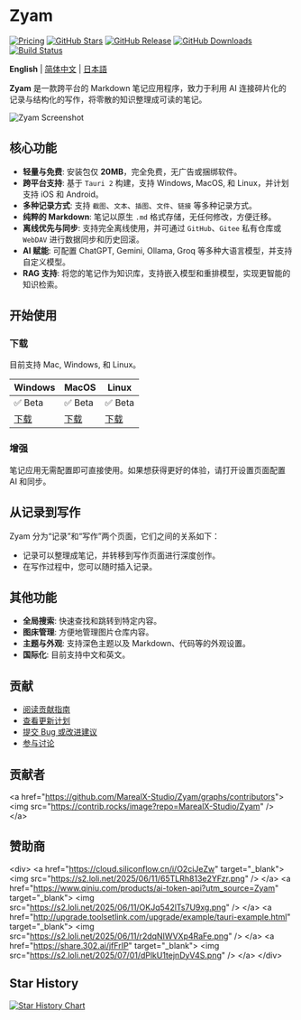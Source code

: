 # Zyam

[![Pricing](https://img.shields.io/badge/pricing-free-blue?logo=free&labelColor=528bff&color=155EEF)](https://zyam.top)
[![GitHub Stars](https://img.shields.io/github/stars/MarealX-Studio/Zyam?style=social)](https://github.com/MarealX-Studio/Zyam/stargazers)
[![GitHub Release](https://img.shields.io/github/v/release/MarealX-Studio/Zyam)](https://github.com/MarealX-Studio/Zyam/releases/latest)
[![GitHub Downloads](https://img.shields.io/github/downloads/MarealX-Studio/Zyam/total)](https://github.com/MarealX-Studio/Zyam/releases)
[![Build Status](https://github.com/MarealX-Studio/Zyam/actions/workflows/release.yml/badge.svg?branch=release)](https://github.com/MarealX-Studio/Zyam/actions/workflows/release.yml)

**English** | [简体中文](.github/README.zh.md) | [日本語](.github/README.ja.md)

**Zyam** 是一款跨平台的 Markdown 笔记应用程序，致力于利用 AI 连接碎片化的记录与结构化的写作，将零散的知识整理成可读的笔记。

![Zyam Screenshot](https://s2.loli.net/2025/06/13/UbVGPrhFl3etnQz.png)

## 核心功能

-   **轻量与免费**: 安装包仅 **20MB**，完全免费，无广告或捆绑软件。
-   **跨平台支持**: 基于 `Tauri 2` 构建，支持 Windows, MacOS, 和 Linux，并计划支持 iOS 和 Android。
-   **多种记录方式**: 支持 `截图`、`文本`、`插图`、`文件`、`链接` 等多种记录方式。
-   **纯粹的 Markdown**: 笔记以原生 `.md` 格式存储，无任何修改，方便迁移。
-   **离线优先与同步**: 支持完全离线使用，并可通过 `GitHub`、`Gitee` 私有仓库或 `WebDAV` 进行数据同步和历史回滚。
-   **AI 赋能**: 可配置 ChatGPT, Gemini, Ollama, Groq 等多种大语言模型，并支持自定义模型。
-   **RAG 支持**: 将您的笔记作为知识库，支持嵌入模型和重排模型，实现更智能的知识检索。

## 开始使用

### 下载

目前支持 Mac, Windows, 和 Linux。

| Windows                                                 | MacOS                                                   | Linux                                                   |
| ------------------------------------------------------- | ------------------------------------------------------- | ------------------------------------------------------- |
| ✅ Beta                                                 | ✅ Beta                                                 | ✅ Beta                                                 |
| [下载](https://zyam.top/en/guide/download.html) | [下载](https://zyam.top/en/guide/download.html) | [下载](https://zyam.top/en/guide/download.html) |

### 增强

笔记应用无需配置即可直接使用。如果想获得更好的体验，请打开设置页面配置 AI 和同步。

## 从记录到写作

Zyam 分为“记录”和“写作”两个页面，它们之间的关系如下：

-   记录可以整理成笔记，并转移到写作页面进行深度创作。
-   在写作过程中，您可以随时插入记录。

## 其他功能

-   **全局搜索**: 快速查找和跳转到特定内容。
-   **图床管理**: 方便地管理图片仓库内容。
-   **主题与外观**: 支持深色主题以及 Markdown、代码等的外观设置。
-   **国际化**: 目前支持中文和英文。

## 贡献

-   [阅读贡献指南](.github/CONTRIBUTING.md)
-   [查看更新计划](https://github.com/MarealX-Studio/Zyam/issues/46)
-   [提交 Bug 或改进建议](https://github.com/MarealX-Studio/Zyam/issues)
-   [参与讨论](https://github.com/MarealX-Studio/Zyam/discussions)

## 贡献者

&lt;a href="https://github.com/MarealX-Studio/Zyam/graphs/contributors"&gt;
  &lt;img src="https://contrib.rocks/image?repo=MarealX-Studio/Zyam" /&gt;
&lt;/a&gt;

## 赞助商

&lt;div&gt;
  &lt;a href="https://cloud.siliconflow.cn/i/O2ciJeZw" target="_blank"&gt;
    &lt;img src="https://s2.loli.net/2025/06/11/65TLRh813e2YFzr.png" /&gt;
  &lt;/a&gt;
  &lt;a href="https://www.qiniu.com/products/ai-token-api?utm_source=Zyam" target="_blank"&gt;
    &lt;img src="https://s2.loli.net/2025/06/11/OKJq542lTs7U9xg.png" /&gt;
  &lt;/a&gt;
  &lt;a href="http://upgrade.toolsetlink.com/upgrade/example/tauri-example.html" target="_blank"&gt;
    &lt;img src="https://s2.loli.net/2025/06/11/r2dqNIWVXp4RaFe.png" /&gt;
  &lt;/a&gt;
  &lt;a href="https://share.302.ai/jfFrIP" target="_blank"&gt;
    &lt;img src="https://s2.loli.net/2025/07/01/dPlkU1tejnDyV4S.png" /&gt;
  &lt;/a&gt;
&lt;/div&gt;

## Star History

[![Star History Chart](https://api.star-history.com/svg?repos=MarealX-Studio/Zyam&amp;type=Date)](https://www.star-history.com/#MarealX-Studio/Zyam&amp;Date)
